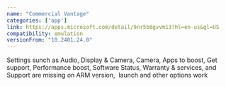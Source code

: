 ```yaml
---
name: "Commercial Vantage​"
categories: ['app']
link: https://apps.microsoft.com/detail/9nr5b8gvvm13?hl=en-us&gl=US
compatibility: emulation
versionFrom: "10.2401.24.0"
---
```


Settings sunch as Audio, Display & Camera, Camera, Apps to boost, Get support, Performance boost, Software Status, Warranty & services, and Support are missing on ARM version,  launch and other options work